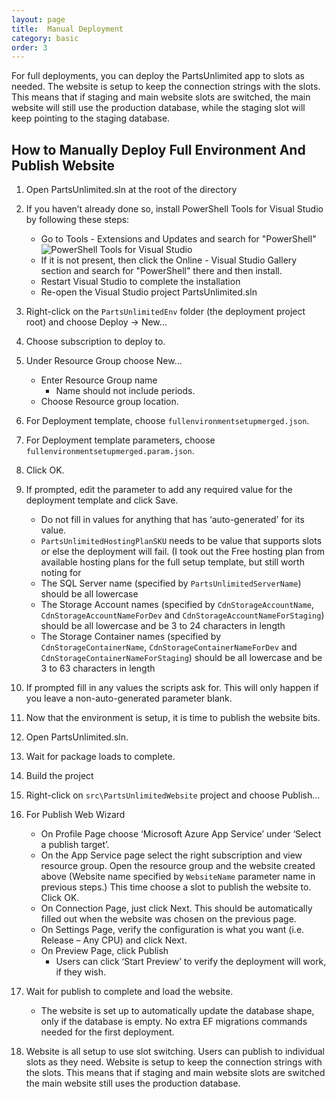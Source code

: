 ```yaml
---
layout: page
title:  Manual Deployment
category: basic
order: 3
---
```


For full deployments, you can deploy the PartsUnlimited app to slots as needed. The website is setup to keep the connection strings with the slots. This means that if staging and main website slots are switched, the main website will still use the production database, while the staging slot will keep pointing to the staging database.

## How to Manually Deploy Full Environment And Publish Website  
1.	Open PartsUnlimited.sln at the root of the directory
2.	If you haven’t already done so, install PowerShell Tools for Visual Studio by following these steps:
    * Go to Tools - Extensions and Updates and search for "PowerShell"
    ![PowerShell Tools for Visual Studio](/PartsUnlimited/assets/manualdeployment/PowerShellToolsVS.jpg)
    * If it is not present, then click the Online - Visual Studio Gallery section and search for "PowerShell" there and then install.
    * Restart Visual Studio to complete the installation
    * Re-open the Visual Studio project PartsUnlimited.sln
3.	Right-click on the `PartsUnlimitedEnv` folder (the deployment project root) and choose Deploy -> New…
4.	Choose subscription to deploy to.
5.	Under Resource Group choose New…
    * Enter Resource Group name
       * Name should not include periods.
    * Choose Resource group location.
6.	For Deployment template, choose `fullenvironmentsetupmerged.json`.
7.	For Deployment template parameters, choose `fullenvironmentsetupmerged.param.json`.
8.	Click OK.
9.	If prompted, edit the parameter to add any required value for the deployment template and click Save.
    * Do not fill in values for anything that has ‘auto-generated’ for its value.
    * `PartsUnlimitedHostingPlanSKU` needs to be value that supports slots or else the deployment will fail.  (I took out the Free hosting plan from available hosting plans for the full setup template, but still worth noting for
    * The SQL Server name (specified by `PartsUnlimitedServerName`) should be all lowercase
    * The Storage Account names (specified by `CdnStorageAccountName`, `CdnStorageAccountNameForDev` and `CdnStorageAccountNameForStaging`) should be all lowercase and be 3 to 24 characters in length
    * The Storage Container names (specified by `CdnStorageContainerName`, `CdnStorageContainerNameForDev` and `CdnStorageContainerNameForStaging`) should be all lowercase and be 3 to 63 characters in length

10.	If prompted fill in any values the scripts ask for.  This will only happen if you leave a non-auto-generated parameter blank.
11.	Now that the environment is setup, it is time to publish the website bits.
12.	Open PartsUnlimited.sln.
13.	Wait for package loads to complete.
14.	Build the project
15.	Right-click on `src\PartsUnlimitedWebsite` project and choose Publish…
16.	For Publish Web Wizard
    * On Profile Page choose ‘Microsoft Azure App Service’ under ‘Select a publish target’.
    * On the App Service page select the right subscription and view resource group. Open the resource group and the website created above (Website name specified by `WebsiteName` parameter name in previous steps.) This time choose a slot to publish the website to. Click OK.
    * On Connection Page, just click Next.  This should be automatically filled out when the website was chosen on the previous page.
    * On Settings Page, verify the configuration is what you want (i.e. Release – Any CPU) and click Next.
    * On Preview Page, click Publish
        * Users can click ‘Start Preview’ to verify the deployment will work, if they wish.  
17.	Wait for publish to complete and load the website.
    * The website is set up to automatically update the database shape, only if the database is empty.  No extra EF migrations commands needed for the first deployment.
18.	Website is all setup to use slot switching.  Users can publish to individual slots as they need.  Website is setup to keep the connection strings with the slots.  This means that if staging and main website slots are switched the main website still uses the production database.

